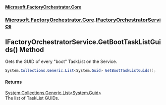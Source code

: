 #### [Microsoft.FactoryOrchestrator.Core](./Microsoft-FactoryOrchestrator-Core.md 'Microsoft.FactoryOrchestrator.Core')
### [Microsoft.FactoryOrchestrator.Core](./Microsoft-FactoryOrchestrator-Core.md 'Microsoft.FactoryOrchestrator.Core').[IFactoryOrchestratorService](./Microsoft-FactoryOrchestrator-Core-IFactoryOrchestratorService.md 'Microsoft.FactoryOrchestrator.Core.IFactoryOrchestratorService')
## IFactoryOrchestratorService.GetBootTaskListGuids() Method
Gets the GUID of every "boot" TaskList on the Service.  
```csharp
System.Collections.Generic.List<System.Guid> GetBootTaskListGuids();
```
#### Returns
[System.Collections.Generic.List&lt;](https://docs.microsoft.com/en-us/dotnet/api/System.Collections.Generic.List-1 'System.Collections.Generic.List')[System.Guid](https://docs.microsoft.com/en-us/dotnet/api/System.Guid 'System.Guid')[&gt;](https://docs.microsoft.com/en-us/dotnet/api/System.Collections.Generic.List-1 'System.Collections.Generic.List')  
The list of TaskList GUIDs.  
